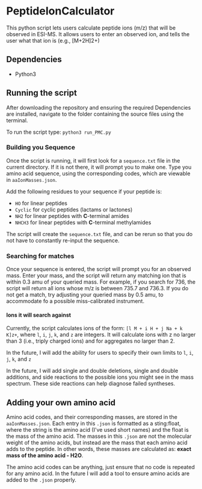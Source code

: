# PeptideIonCalculator

This python script lets users calculate peptide ions (m/z) that will be observed in ESI-MS. It allows users to enter an observed ion, and tells the user what that ion is (e.g., [M+2H]2+)

## Dependencies

- Python3

## Running the script

After downloading the repository and ensuring the required Dependencies are installed, navigate to the folder containing the source files using the terminal.

To run the script type: `python3 run_PMC.py`

### Building you Sequence
Once the script is running, it will first look for a `sequence.txt` file in the current directory. If it is not there, it will prompt you to make one. Type you amino acid sequence, using the corresponding codes, which are viewable in `aaIonMasses.json`.

Add the following residues to your sequence if your peptide is:

- `HO` for linear peptides
- `Cyclic` for cyclic peptides (lactams or lactones)
- `NH2` for linear peptides with **C**-terminal amides
- `NHCH3` for linear peptides with **C**-terminal methylamides

The script will create the `sequence.txt` file, and can be rerun so that you do not have to constantly re-input the sequence.

### Searching for matches
Once your sequence is entered, the script will prompt you for an observed mass. Enter your mass, and the script will return any matching ion that is within 0.3 amu of your queried mass. For example, if you search for 736, the script will return all ions whose m/z is between 735.7 and 736.3. If you do not get a match, try adjusting your queried mass by 0.5 amu, to accommodate fo a possible miss-calibrated instrument.

#### Ions it will search against
Currently, the script calculates ions of the form: `[l M + i H + j Na + k K]z+`, where `l`, `i`, `j`, `k`, and `z` are integers. It will calculate ions with z no larger than 3 (i.e., triply charged ions) and for aggregates no larger than 2.

In the future, I will add the ability for users to specify their own limits to `l`, `i`, `j`, `k`, and `z`

In the future, I will add single and double deletions, single and double additions, and side reactions to the possible ions you might see in the mass spectrum. These side reactions can help diagnose failed syntheses.

## Adding your own amino acid
Amino acid codes, and their corresponding masses, are stored in the `aaIonMasses.json`. Each entry in this `.json` is formatted as a sting:float, where the string is the amino acid (I've used short names) and the float is the mass of the amino acid. The masses in this `.json` are not the molecular weight of the amino acids, but instead are the mass that each amino acid adds to the peptide. In other words, these masses are calculated as: **exact mass of the amino acid - H2O**.

The amino acid codes can be anything, just ensure that no code is repeated for any amino acid. In the future I will add a tool to ensure amino acids are added to  the `.json` properly.
